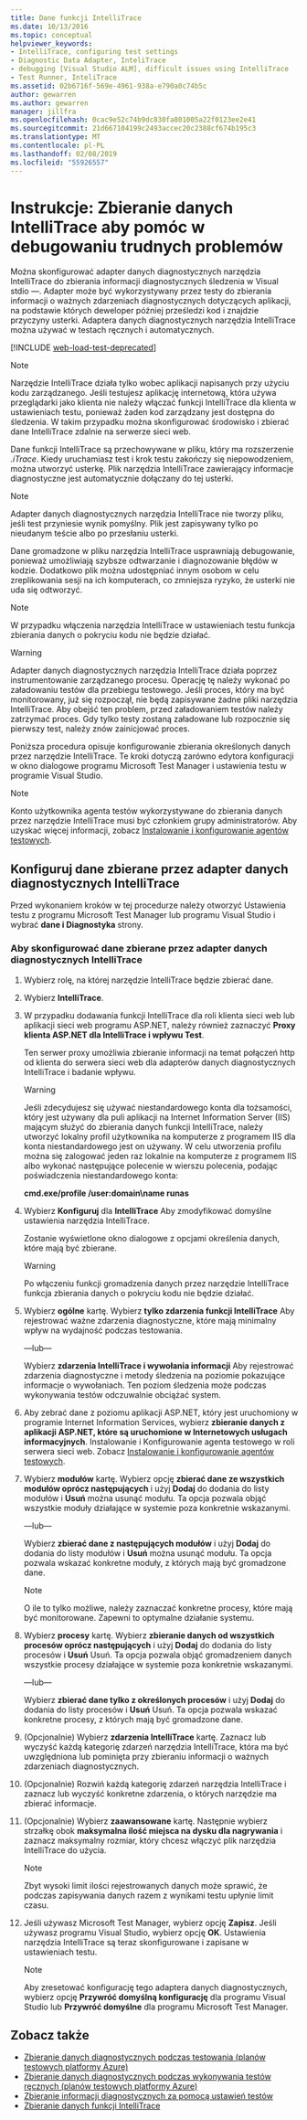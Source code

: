 ```yaml
---
title: Dane funkcji IntelliTrace
ms.date: 10/13/2016
ms.topic: conceptual
helpviewer_keywords:
- IntelliTrace, configuring test settings
- Diagnostic Data Adapter, InteliTrace
- debugging [Visual Studio ALM], difficult issues using IntelliTrace
- Test Runner, InteliTrace
ms.assetid: 02b6716f-569e-4961-938a-e790a0c74b5c
author: gewarren
ms.author: gewarren
manager: jillfra
ms.openlocfilehash: 0cac9e52c74b9dc830fa801005a22f0123ee2e41
ms.sourcegitcommit: 21d667104199c2493accec20c2388cf674b195c3
ms.translationtype: MT
ms.contentlocale: pl-PL
ms.lasthandoff: 02/08/2019
ms.locfileid: "55926557"
---
```

# <a name="how-to-collect-intellitrace-data-to-help-debug-difficult-issues"></a>Instrukcje: Zbieranie danych IntelliTrace aby pomóc w debugowaniu trudnych problemów

Można skonfigurować adapter danych diagnostycznych narzędzia IntelliTrace do zbierania informacji diagnostycznych śledzenia w Visual stdio —. Adapter może być wykorzystywany przez testy do zbierania informacji o ważnych zdarzeniach diagnostycznych dotyczących aplikacji, na podstawie których deweloper później prześledzi kod i znajdzie przyczyny usterki. Adaptera danych diagnostycznych narzędzia IntelliTrace można używać w testach ręcznych i automatycznych.

[!INCLUDE [web-load-test-deprecated](includes/web-load-test-deprecated.md)]

> [!NOTE]
> Narzędzie IntelliTrace działa tylko wobec aplikacji napisanych przy użyciu kodu zarządzanego. Jeśli testujesz aplikację internetową, która używa przeglądarki jako klienta nie należy włączać funkcji IntelliTrace dla klienta w ustawieniach testu, ponieważ żaden kod zarządzany jest dostępna do śledzenia. W takim przypadku można skonfigurować środowisko i zbierać dane IntelliTrace zdalnie na serwerze sieci web.

Dane funkcji IntelliTrace są przechowywane w pliku, który ma rozszerzenie *.iTrace*. Kiedy uruchamiasz test i krok testu zakończy się niepowodzeniem, można utworzyć usterkę. Plik narzędzia IntelliTrace zawierający informacje diagnostyczne jest automatycznie dołączany do tej usterki.

> [!NOTE]
> Adapter danych diagnostycznych narzędzia IntelliTrace nie tworzy pliku, jeśli test przyniesie wynik pomyślny. Plik jest zapisywany tylko po nieudanym teście albo po przesłaniu usterki.

Dane gromadzone w pliku narzędzia IntelliTrace usprawniają debugowanie, ponieważ umożliwiają szybsze odtwarzanie i diagnozowanie błędów w kodzie. Dodatkowo plik można udostępniać innym osobom w celu zreplikowania sesji na ich komputerach, co zmniejsza ryzyko, że usterki nie uda się odtworzyć.

> [!NOTE]
> W przypadku włączenia narzędzia IntelliTrace w ustawieniach testu funkcja zbierania danych o pokryciu kodu nie będzie działać.

> [!WARNING]
> Adapter danych diagnostycznych narzędzia IntelliTrace działa poprzez instrumentowanie zarządzanego procesu. Operację tę należy wykonać po załadowaniu testów dla przebiegu testowego. Jeśli proces, który ma być monitorowany, już się rozpoczął, nie będą zapisywane żadne pliki narzędzia IntelliTrace. Aby obejść ten problem, przed załadowaniem testów należy zatrzymać proces. Gdy tylko testy zostaną załadowane lub rozpocznie się pierwszy test, należy znów zainicjować proces.

Poniższa procedura opisuje konfigurowanie zbierania określonych danych przez narzędzie IntelliTrace. Te kroki dotyczą zarówno edytora konfiguracji w okno dialogowe programu Microsoft Test Manager i ustawienia testu w programie Visual Studio.

> [!NOTE]
> Konto użytkownika agenta testów wykorzystywane do zbierania danych przez narzędzie IntelliTrace musi być członkiem grupy administratorów. Aby uzyskać więcej informacji, zobacz [Instalowanie i konfigurowanie agentów testowych](../test/lab-management/install-configure-test-agents.md).

## <a name="configure-the-data-to-collect-with-the-intellitrace-diagnostic-data-adapter"></a>Konfiguruj dane zbierane przez adapter danych diagnostycznych IntelliTrace

Przed wykonaniem kroków w tej procedurze należy otworzyć Ustawienia testu z programu Microsoft Test Manager lub programu Visual Studio i wybrać **dane i Diagnostyka** strony.

### <a name="to-configure-the-data-to-collect-with-the-intellitrace-diagnostic-data-adapter"></a>Aby skonfigurować dane zbierane przez adapter danych diagnostycznych IntelliTrace

1.  Wybierz rolę, na której narzędzie IntelliTrace będzie zbierać dane.

2.  Wybierz **IntelliTrace**.

3.  W przypadku dodawania funkcji IntelliTrace dla roli klienta sieci web lub aplikacji sieci web programu ASP.NET, należy również zaznaczyć **Proxy klienta ASP.NET dla IntelliTrace i wpływu Test**.

     Ten serwer proxy umożliwia zbieranie informacji na temat połączeń http od klienta do serwera sieci web dla adapterów danych diagnostycznych IntelliTrace i badanie wpływu.

    > [!WARNING]
    > Jeśli zdecydujesz się używać niestandardowego konta dla tożsamości, który jest używany dla puli aplikacji na Internet Information Server (IIS) mającym służyć do zbierania danych funkcji IntelliTrace, należy utworzyć lokalny profil użytkownika na komputerze z programem IIS dla konta niestandardowego jest on używany. W celu utworzenia profilu można się zalogować jeden raz lokalnie na komputerze z programem IIS albo wykonać następujące polecenie w wierszu polecenia, podając poświadczenia niestandardowego konta:
    >
    > **cmd.exe/profile /user:domain\name runas**

4.  Wybierz **Konfiguruj** dla **IntelliTrace** Aby zmodyfikować domyślne ustawienia narzędzia IntelliTrace.

     Zostanie wyświetlone okno dialogowe z opcjami określenia danych, które mają być zbierane.

    > [!WARNING]
    > Po włączeniu funkcji gromadzenia danych przez narzędzie IntelliTrace funkcja zbierania danych o pokryciu kodu nie będzie działać.

5.  Wybierz **ogólne** kartę. Wybierz **tylko zdarzenia funkcji IntelliTrace** Aby rejestrować ważne zdarzenia diagnostyczne, które mają minimalny wpływ na wydajność podczas testowania.

     —lub—

     Wybierz **zdarzenia IntelliTrace i wywołania informacji** Aby rejestrować zdarzenia diagnostyczne i metody śledzenia na poziomie pokazujące informacje o wywołaniach. Ten poziom śledzenia może podczas wykonywania testów odczuwalnie obciążać system.

6.  Aby zebrać dane z poziomu aplikacji ASP.NET, który jest uruchomiony w programie Internet Information Services, wybierz **zbieranie danych z aplikacji ASP.NET, które są uruchomione w Internetowych usługach informacyjnych**. Instalowanie i Konfigurowanie agenta testowego w roli serwera sieci web. Zobacz [Instalowanie i konfigurowanie agentów testowych](../test/lab-management/install-configure-test-agents.md).

7.  Wybierz **modułów** kartę. Wybierz opcję **zbierać dane ze wszystkich modułów oprócz następujących** i użyj **Dodaj** do dodania do listy modułów i **Usuń** można usunąć modułu. Ta opcja pozwala objąć wszystkie moduły działające w systemie poza konkretnie wskazanymi.

     —lub—

     Wybierz **zbierać dane z następujących modułów** i użyj **Dodaj** do dodania do listy modułów i **Usuń** można usunąć modułu. Ta opcja pozwala wskazać konkretne moduły, z których mają być gromadzone dane.

    > [!NOTE]
    > O ile to tylko możliwe, należy zaznaczać konkretne procesy, które mają być monitorowane. Zapewni to optymalne działanie systemu.

8.  Wybierz **procesy** kartę. Wybierz **zbieranie danych od wszystkich procesów oprócz następujących** i użyj **Dodaj** do dodania do listy procesów i **Usuń** Usuń. Ta opcja pozwala objąć gromadzeniem danych wszystkie procesy działające w systemie poza konkretnie wskazanymi.

     —lub—

     Wybierz **zbierać dane tylko z określonych procesów** i użyj **Dodaj** do dodania do listy procesów i **Usuń** Usuń. Ta opcja pozwala wskazać konkretne procesy, z których mają być gromadzone dane.

9. (Opcjonalnie) Wybierz **zdarzenia IntelliTrace** kartę. Zaznacz lub wyczyść każdą kategorię zdarzeń narzędzia IntelliTrace, która ma być uwzględniona lub pominięta przy zbieraniu informacji o ważnych zdarzeniach diagnostycznych.

10. (Opcjonalnie) Rozwiń każdą kategorię zdarzeń narzędzia IntelliTrace i zaznacz lub wyczyść konkretne zdarzenia, o których narzędzie ma zbierać informacje.

11. (Opcjonalnie) Wybierz **zaawansowane** kartę. Następnie wybierz strzałkę obok **maksymalna ilość miejsca na dysku dla nagrywania** i zaznacz maksymalny rozmiar, który chcesz włączyć plik narzędzia IntelliTrace do użycia.

    > [!NOTE]
    > Zbyt wysoki limit ilości rejestrowanych danych może sprawić, że podczas zapisywania danych razem z wynikami testu upłynie limit czasu.

12. Jeśli używasz Microsoft Test Manager, wybierz opcję **Zapisz**. Jeśli używasz programu Visual Studio, wybierz opcję **OK**. Ustawienia narzędzia IntelliTrace są teraz skonfigurowane i zapisane w ustawieniach testu.

    > [!NOTE]
    > Aby zresetować konfigurację tego adaptera danych diagnostycznych, wybierz opcję **Przywróć domyślną konfigurację** dla programu Visual Studio lub **Przywróć domyślne** dla programu Microsoft Test Manager.

## <a name="see-also"></a>Zobacz także

- [Zbieranie danych diagnostycznych podczas testowania (planów testowych platformy Azure)](/azure/devops/test/collect-diagnostic-data?view=vsts)
- [Zbieranie danych diagnostycznych podczas wykonywania testów ręcznych (planów testowych platformy Azure)](/azure/devops/test/mtm/collect-more-diagnostic-data-in-manual-tests?view=vsts)
- [Zbieranie informacji diagnostycznych za pomocą ustawień testów](../test/collect-diagnostic-information-using-test-settings.md)
- [Zbieranie danych funkcji IntelliTrace](../test/how-to-collect-intellitrace-data-to-help-debug-difficult-issues.md)